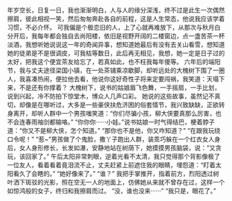 年岁空长，日复一日，我也渐渐明白，人与人的缘分深浅，终不过是此生一次偶然擦肩，彼此相视一笑，然后匆匆奔赴各自的前程，这是人生常态，他说我应该学着习惯，不必介怀。
可我偏是个极恋旧的人，上了心就再难放下，从那次与秋月白分开后，我每年都会独自去尚阳楼，依旧是视野开阔的二楼窗边，点一盏苦茶一杯淡酒，我想听她说说这一年的奇闻异事，想知道她最后有没有去关山看雪，想知道她的徒弟是不是很调皮，可我枯等数日，此后再无相见，我想，她一定是日子过的太好，把我这个便宜茶友给忘了，若真如此，也不枉我每年傻等。
六年后的端阳节，我与丈夫途径梁国小镇，在一处茶铺乘凉歇脚，却听远处的大槐树下围了一圈人，我喜凑热闹，便拉他去看，他说你这好奇性子将来定要闯祸，我笑道：天塌下来，不是还有你撑着？
大槐树下，说书的姑娘眉飞色舞，一手摇扇，一手比划，说到兴起，冷不防拍下惊堂木，博众人几声口彩。
她说的这些故事，虽然记不真切，却像是在哪听过，大多是一些豪侠扶危济困的俗套情节，我兴致缺缺，正欲转身离开，却听人群中一个男孩嗤笑道：“你们尽骗小孩，柳大侠要真那么厉害，也不会连春雨袖剑都输咯。”
“你你你······小娃。”说书姑娘一时气得结巴，梗着脖子道：“你又不是柳大侠，怎个知道。”
“那你也不是他，你又咋知道？”
“在跟我玩绕口令呢！”
“惹~”男孩做了个鬼脸，撒丫子跑出人群，装乖巧躲在一个红衣女人身后，女人身形修长，长发如瀑，安静地站在树荫下，她摸摸男孩脑袋，说：“又贪玩，该回家了。”
午后太阳非常刺眼，逆着光看不太清，我只觉得那个背影像极了一位友人，看着看着竟泪流不止，丈夫赶紧上前遮住我的眼睛，埋怨道：“盯着太阳看久了会瞎的。”
“她好像来了。”
“谁？”
我把手掌推开，指着前方，烈阳透过树叶洒下斑驳的光影，照在空无一人的地面上，仿佛她从来就不曾存在过，这样一个如惊鸿般的女子，终归和我擦肩而过。
“没，谁也没来······”
“我只是，眼花了。”
